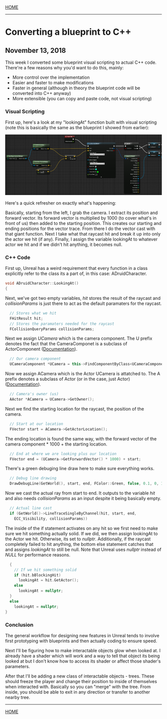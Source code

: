 
[HOME](https://avijr.com)

---

# Converting a blueprint to C++
## November 13, 2018

This week I converted some blueprint visual scripting to actual C++ code. There're a few reasons why you'd want to do this, mainly:
- More control over the implementation
- Easier and faster to make modifications
- Faster in general (although in theory the blueprint code will be converted into C++ anyway)
- More extensible (you can copy and paste code, not visual scripting)

### Visual Scripting

First up, here's a look at my "lookingAt" function built with visual scripting (note this is basically the same as the blueprint I showed from earlier):

![Image](/images/looking_at_blueprint.png)

Here's a quick refresher on exactly what's happening:

Basically, starting from the left, I grab the camera. I extract its position and forward vector. Its forward vector is multiplied by 1000 (to cover what's in front of us) then added to the starting position. This creates our starting and ending positions for the vector trace. From there I do the vector cast with that giant function. Next I take what that raycast hit and break it up into only the actor we hit (if any). Finally, I assign the variable lookingAt to whatever actor we hit and if we didn't hit anything, it becomes null.

### C++ Code

First up, Unreal has a weird requirement that every function in a class explicitly refer to the class its a part of, in this case: ADruidCharacter.
```cpp
void ADruidCharacter::LookingAt()
{
```

Next, we've got two empty variables, *hit* stores the result of the raycast and *collisionParams* is just there to act as the default paramaters for the raycast.
```cpp
  // Stores what we hit
  FHitResult hit;
  // Stores the paramaters needed for the raycast
  FCollisionQueryParams collisionParams;
```

Next we assign *UCamera* which is the camera component. The U prefix denotes the fact that the CameraComponet is a subclass of ActorComponent ([Documentation](https://api.unrealengine.com/INT/API/Runtime/Engine/Components/UActorComponent/index.html)).
```cpp
  // Our camera component
  UCameraComponent *UCamera = this->FindComponentByClass<UCameraComponent>();
```

Now we assign ACamera which is the Actor UCamera is attatched to. The A prefix denotes a subclass of Actor (or in the case, just Actor) ([Documentation](https://api.unrealengine.com/INT/API/Runtime/Engine/GameFramework/AActor/index.html)).
```cpp
  // Camera's owner (us)
  AActor *ACamera = UCamera->GetOwner();
```

Next we find the starting location for the raycast, the position of the camera.
```cpp  
  // Start at our location
  FVector start = ACamera->GetActorLocation();
```

The ending location is found the same way, with the forward vector of the camera component * 1000 + the starting location.
```cpp
  // End at where we are looking plus our location
  FVector end = (UCamera->GetForwardVector() * 1000) + start;
```

There's a green debuging line draw here to make sure everything works.
```cpp
  // Debug line drawing
  DrawDebugLine(GetWorld(), start, end, FColor::Green, false, 0.1, 0, 1)
```

Now we cast the actual ray from start to end. It outputs to the variable *hit* and also needs *collisionParams* as an input despite it being basically empty.
```cpp
  // Actual line cast
  if (GetWorld()->LineTraceSingleByChannel(hit, start, end, 
    ECC_Visibility, collisionParams))
```

The inside of the if statement activates on any hit so we first need to make sure we hit something actually solid. If we did, we then assign lookingAt to the Actor we hit. Otherwise, its set to *nullptr*. Additionally, if the raycast completely failed to hit anything, the bottom else statement catches that and assigns *lookingAt* to still be null. Note that Unreal uses *nullptr* instead of *NULL* for performance reasons.
```cpp
  {
    // If we hit something solid
    if (hit.bBlockingHit)
      lookingAt = hit.GetActor();
    else
      lookingAt = nullptr;
  }
  else
    lookingAt = nullptr;
}
```

### Conclusion

The general workflow for designing new features in Unreal tends to involve first prototyping with blueprints and then actually coding to ensure speed.

Next I'll be figuring how to make interactable objects glow when looked at. I already have a shader which will work and a way to tell that object its being looked at but I don't know how to access its shader or affect those shader's parameters.

After that I'll be adding a new class of interactable objects - trees. These should freeze the player and change their position to inside of themselves when interacted with. Basically so you can "merge" with the tree. From inside, you should be able to exit in any direction or transfer to another nearby tree.

---

[HOME](https://avijr.com)
